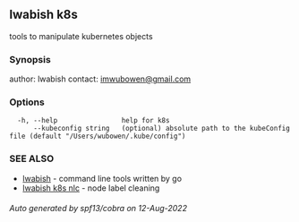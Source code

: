## lwabish k8s

tools to manipulate kubernetes objects

### Synopsis

author: lwabish 
contact: imwubowen@gmail.com

### Options

```
  -h, --help                help for k8s
      --kubeconfig string   (optional) absolute path to the kubeConfig file (default "/Users/wubowen/.kube/config")
```

### SEE ALSO

* [lwabish](lwabish.md)	 - command line tools written by go
* [lwabish k8s nlc](lwabish_k8s_nlc.md)	 - node label cleaning

###### Auto generated by spf13/cobra on 12-Aug-2022
